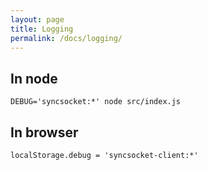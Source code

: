```yaml
---
layout: page
title: Logging
permalink: /docs/logging/
---
```


## In node

```shell
DEBUG='syncsocket:*' node src/index.js
```

## In browser

```
localStorage.debug = 'syncsocket-client:*'
```
